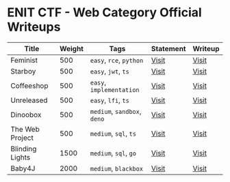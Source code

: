 # ENIT CTF - Web Category Official Writeups


| Title | Weight | Tags | Statement | Writeup |
|---|---|---|---|---|
| Feminist | 500 | `easy`, `rce`, `python`  | [Visit](Feminist/README.md) | [Visit](Feminist/Writeup.md) |
| Starboy | 500 | `easy`, `jwt`, `ts`  | [Visit](Starboy/README.md) | [Visit](Starboy/Writeup.md) |
| Coffeeshop | 500 | `easy`, `implementation`  | [Visit](Coffeeshop/README.md) | [Visit](Coffeeshop/Writeup.md) |
| Unreleased | 500 | `easy`, `lfi`, `ts`  | [Visit](Unreleased/README.md) | [Visit](Unreleased/Writeup.md) |
| Dinoobox | 500 | `medium`, `sandbox`, `deno`  | [Visit](Dinoobox/README.md) | [Visit](Dinoobox/Writeup.md) |
| The Web Project | 500 | `medium`, `sql`, `ts`  | [Visit](The-Web-Project/README.md) | [Visit](The-Web-Project/Writeup.md) |
| Blinding Lights | 1500 | `medium`, `sql`, `go`  | [Visit](Blinding-Lights/README.md) | [Visit](Blinding-Lights/Writeup.md) |
| Baby4J | 2000 | `medium`, `blackbox`  | [Visit](Baby4J/README.md) | [Visit](Baby4J/Writeup.md) |